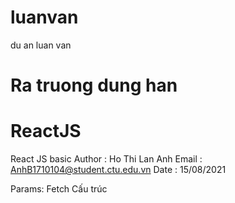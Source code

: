 # luanvan
du an luan van
# Ra truong dung han
# ReactJS
React JS basic
Author : Ho Thi Lan Anh
Email : AnhB1710104@student.ctu.edu.vn
Date : 15/08/2021

Params: Fetch
Cấu trúc
